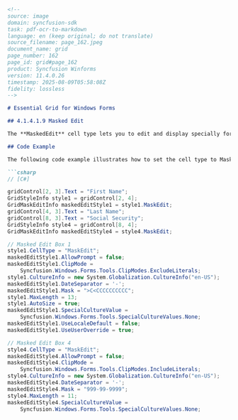 ```markdown
<!--
source: image
domain: syncfusion-sdk
task: pdf-ocr-to-markdown
language: en (keep original; do not translate)
source_filename: page_162.jpeg
document_name: grid
page_number: 162
page_id: grid#page_162
product: Syncfusion Winforms
version: 11.4.0.26
timestamp: 2025-08-09T05:58:08Z
fidelity: lossless
-->

# Essential Grid for Windows Forms

## 4.1.4.1.9 Masked Edit

The **MaskedEdit** cell type lets you to edit and display specially formatted text cells that conform to an edit mask that you specify. To make use of this cell type, set the **CellType** property to **MaskedEdit**. You can set additional properties like Mask, ClipMode, and so on, through the cell style's **GridMaskEditInfo** object. The various options will allow you to input masks to control the type of input that is valid within a cell. For example, you can use a MaskedEdit cell to facilitate the entry of a formatted Social Security number, a phone number, or a 3 character alpha-code.

## Code Example

The following code example illustrates how to set the cell type to MaskedEdit.

```csharp
// [C#]

gridControl[2, 3].Text = "First Name";
GridStyleInfo style1 = gridControl[2, 4];
GridMaskEditInfo maskedEditStyle1 = style1.MaskEdit;
gridControl[4, 3].Text = "Last Name";
gridControl[8, 3].Text = "Social Security";
GridStyleInfo style4 = gridControl[8, 4];
GridMaskEditInfo maskedEditStyle4 = style4.MaskEdit;

// Masked Edit Box 1
style1.CellType = "MaskEdit";
maskedEditStyle1.AllowPrompt = false;
maskedEditStyle1.ClipMode =
    Syncfusion.Windows.Forms.Tools.ClipModes.ExcludeLiterals;
style1.CultureInfo = new System.Globalization.CultureInfo("en-US");
maskedEditStyle1.DateSeparator = '-';
maskedEditStyle1.Mask = ">C<CCCCCCCCCC";
style1.MaxLength = 13;
style1.AutoSize = true;
maskedEditStyle1.SpecialCultureValue =
    Syncfusion.Windows.Forms.Tools.SpecialCultureValues.None;
maskedEditStyle1.UseLocaleDefault = false;
maskedEditStyle1.UseUserOverride = true;

// Masked Edit Box 4
style4.CellType = "MaskEdit";
maskedEditStyle4.AllowPrompt = false;
maskedEditStyle4.ClipMode =
    Syncfusion.Windows.Forms.Tools.ClipModes.IncludeLiterals;
style4.CultureInfo = new System.Globalization.CultureInfo("en-US");
maskedEditStyle4.DateSeparator = '-';
maskedEditStyle4.Mask = "999-99-9999";
style4.MaxLength = 11;
maskedEditStyle4.SpecialCultureValue =
    Syncfusion.Windows.Forms.Tools.SpecialCultureValues.None;
```

<!-- tags: [syncfusion winforms, grid, masked edit, cell type, mask, input validation, social security number, phone number, alpha-code, clip mode, special culture, user override] -->
```